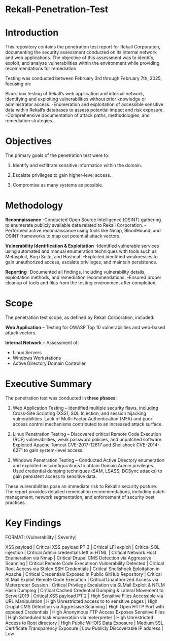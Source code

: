 # Rekall-Penetration-Test
# Introduction
This repository contains the penetration test report for Rekall Corporation, documenting the security assessment conducted on its internal network and web applications. The objective of this assessment was to identify, exploit, and analyze vulnerabilities within the environment while providing recommendations for remediation.

Testing was conducted between February 3rd through February 7th, 2025, focusing on:

Black-box testing of Rekall’s web application and internal network, identifying and exploiting vulnerabilities without prior knowledge or administrator access.
-Enumeration and exploitation of accessible sensitive data within Rekall’s databases to assess potential impact and risk exposure.
-Comprehensive documentation of attack paths, methodologies, and remediation strategies.
# Objectives
The primary goals of the penetration test were to:

1. Identify and exfiltrate sensitive information within the domain.

2. Escalate privileges to gain higher-level access.

3. Compromise as many systems as possible.

# Methodology
**Reconnaissance**
-Conducted Open Source Intelligence (OSINT) gathering to enumerate publicly available data related to Rekall Corporation.
-Performed active reconnaissance using tools like Nmap, BloodHound, and OSINT frameworks to map out potential attack vectors.

**Vulnerability Identification & Exploitation**
-Identified vulnerable services using automated and manual enumeration techniques with tools such as Metasploit, Burp Suite, and Hashcat.
-Exploited identified weaknesses to gain unauthorized access, escalate privileges, and maintain persistence.

**Reporting**
-Documented all findings, including vulnerability details, exploitation methods, and remediation recommendations.
-Ensured proper cleanup of tools and files from the testing environment after completion.
# Scope
The penetration test scope, as defined by Rekall Corporation, included:

**Web Application** – Testing for OWASP Top 10 vulnerabilities and web-based attack vectors.

**Internal Network** – Assessment of:
  * Linux Servers
  * Windows Workstations
  * Active Directory Domain Controller
# Executive Summary
The penetration test was conducted in **three phases**:

1. Web Application Testing – Identified multiple security flaws, including Cross-Site Scripting (XSS), SQL Injection, and session hijacking vulnerabilities. Lack of Multi-Factor Authentication (MFA) and poor access control mechanisms contributed to an increased attack surface.

2. Linux Penetration Testing – Discovered critical Remote Code Execution (RCE) vulnerabilities, weak password policies, and unpatched software. Exploited Apache Tomcat CVE-2017-12617 and Shellshock CVE-2014-6271 to gain system-level access.

3. Windows Penetration Testing – Conducted Active Directory enumeration and exploited misconfigurations to obtain Domain Admin privileges. Used credential dumping techniques (SAM, LSASS, DCSync attacks) to gain persistent access to sensitive data.

These vulnerabilities pose an immediate risk to Rekall’s security posture. The report provides detailed remediation recommendations, including patch management, network segmentation, and enforcement of security best practices.

# Key Findings
FORMAT: (Vulnerability | Severity)

XSS payload | Critical
XSS payload PT 3 | Critical
LFI exploit | Critical
SQL injection | Critical
Admin credentials left in HTML | Critical
Network Host Enumeration via Nmap | Critical
Drupal CMS Detection via Aggressive Scanning | Critical
Remote Code Executinon Vulnerability Detected | Critical
Root Access via Stolen SSH Credentials | Critical
Shellshock Eploitation in Apache | Critical
Credentials Exposed in Public GitHub Repository | Critical
SLMail Exploit Remote Code Execution | Critical
Unauthorized Access via Meterpreter Session | Critical
Privilege Escalation via SLMail Exploit & NTLM Hash Dumping | Critical
Cached Credential Dumping & Lateral Movement to Server2019 | Critical
XSS payload PT 2 | High
Sensitive Files Accessible via URL Manipulation | High
Unrestricted access to to sensitive pages | High
Drupal CMS Detection via Aggressive Scanning | High
Open HTTP Port with exposed Credentials | High
Anonymous FTP Access Exposes Sensitive Files | High
Scheduled task enumeration via meterpreter | High
Unrestricted Access to Root directory | High
Public WHOIS Data Exposure | Medium
SSL Certificate Transparency Exposure | Low
Publicly Discoverable IP address | Low
